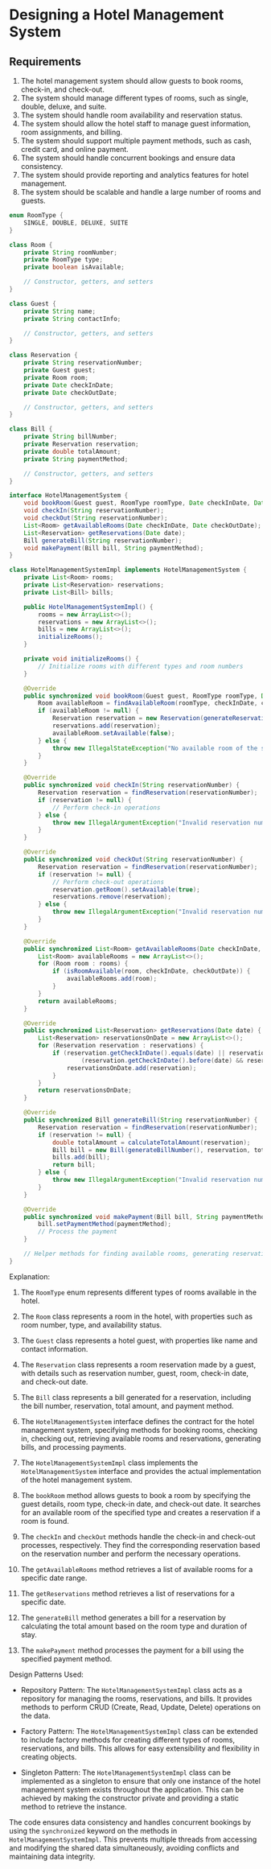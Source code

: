 # Designing a Hotel Management System

## Requirements
1. The hotel management system should allow guests to book rooms, check-in, and check-out.
2. The system should manage different types of rooms, such as single, double, deluxe, and suite.
3. The system should handle room availability and reservation status.
4. The system should allow the hotel staff to manage guest information, room assignments, and billing.
5. The system should support multiple payment methods, such as cash, credit card, and online payment.
6. The system should handle concurrent bookings and ensure data consistency.
7. The system should provide reporting and analytics features for hotel management.
8. The system should be scalable and handle a large number of rooms and guests.


```java
enum RoomType {
    SINGLE, DOUBLE, DELUXE, SUITE
}

class Room {
    private String roomNumber;
    private RoomType type;
    private boolean isAvailable;

    // Constructor, getters, and setters
}

class Guest {
    private String name;
    private String contactInfo;

    // Constructor, getters, and setters
}

class Reservation {
    private String reservationNumber;
    private Guest guest;
    private Room room;
    private Date checkInDate;
    private Date checkOutDate;

    // Constructor, getters, and setters
}

class Bill {
    private String billNumber;
    private Reservation reservation;
    private double totalAmount;
    private String paymentMethod;

    // Constructor, getters, and setters
}

interface HotelManagementSystem {
    void bookRoom(Guest guest, RoomType roomType, Date checkInDate, Date checkOutDate);
    void checkIn(String reservationNumber);
    void checkOut(String reservationNumber);
    List<Room> getAvailableRooms(Date checkInDate, Date checkOutDate);
    List<Reservation> getReservations(Date date);
    Bill generateBill(String reservationNumber);
    void makePayment(Bill bill, String paymentMethod);
}

class HotelManagementSystemImpl implements HotelManagementSystem {
    private List<Room> rooms;
    private List<Reservation> reservations;
    private List<Bill> bills;

    public HotelManagementSystemImpl() {
        rooms = new ArrayList<>();
        reservations = new ArrayList<>();
        bills = new ArrayList<>();
        initializeRooms();
    }

    private void initializeRooms() {
        // Initialize rooms with different types and room numbers
    }

    @Override
    public synchronized void bookRoom(Guest guest, RoomType roomType, Date checkInDate, Date checkOutDate) {
        Room availableRoom = findAvailableRoom(roomType, checkInDate, checkOutDate);
        if (availableRoom != null) {
            Reservation reservation = new Reservation(generateReservationNumber(), guest, availableRoom, checkInDate, checkOutDate);
            reservations.add(reservation);
            availableRoom.setAvailable(false);
        } else {
            throw new IllegalStateException("No available room of the specified type for the given dates.");
        }
    }

    @Override
    public synchronized void checkIn(String reservationNumber) {
        Reservation reservation = findReservation(reservationNumber);
        if (reservation != null) {
            // Perform check-in operations
        } else {
            throw new IllegalArgumentException("Invalid reservation number.");
        }
    }

    @Override
    public synchronized void checkOut(String reservationNumber) {
        Reservation reservation = findReservation(reservationNumber);
        if (reservation != null) {
            // Perform check-out operations
            reservation.getRoom().setAvailable(true);
            reservations.remove(reservation);
        } else {
            throw new IllegalArgumentException("Invalid reservation number.");
        }
    }

    @Override
    public synchronized List<Room> getAvailableRooms(Date checkInDate, Date checkOutDate) {
        List<Room> availableRooms = new ArrayList<>();
        for (Room room : rooms) {
            if (isRoomAvailable(room, checkInDate, checkOutDate)) {
                availableRooms.add(room);
            }
        }
        return availableRooms;
    }

    @Override
    public synchronized List<Reservation> getReservations(Date date) {
        List<Reservation> reservationsOnDate = new ArrayList<>();
        for (Reservation reservation : reservations) {
            if (reservation.getCheckInDate().equals(date) || reservation.getCheckOutDate().equals(date) ||
                    (reservation.getCheckInDate().before(date) && reservation.getCheckOutDate().after(date))) {
                reservationsOnDate.add(reservation);
            }
        }
        return reservationsOnDate;
    }

    @Override
    public synchronized Bill generateBill(String reservationNumber) {
        Reservation reservation = findReservation(reservationNumber);
        if (reservation != null) {
            double totalAmount = calculateTotalAmount(reservation);
            Bill bill = new Bill(generateBillNumber(), reservation, totalAmount, "");
            bills.add(bill);
            return bill;
        } else {
            throw new IllegalArgumentException("Invalid reservation number.");
        }
    }

    @Override
    public synchronized void makePayment(Bill bill, String paymentMethod) {
        bill.setPaymentMethod(paymentMethod);
        // Process the payment
    }

    // Helper methods for finding available rooms, generating reservation and bill numbers, etc.
}
```

Explanation:
1. The `RoomType` enum represents different types of rooms available in the hotel.

2. The `Room` class represents a room in the hotel, with properties such as room number, type, and availability status.

3. The `Guest` class represents a hotel guest, with properties like name and contact information.

4. The `Reservation` class represents a room reservation made by a guest, with details such as reservation number, guest, room, check-in date, and check-out date.

5. The `Bill` class represents a bill generated for a reservation, including the bill number, reservation, total amount, and payment method.

6. The `HotelManagementSystem` interface defines the contract for the hotel management system, specifying methods for booking rooms, checking in, checking out, retrieving available rooms and reservations, generating bills, and processing payments.

7. The `HotelManagementSystemImpl` class implements the `HotelManagementSystem` interface and provides the actual implementation of the hotel management system.

8. The `bookRoom` method allows guests to book a room by specifying the guest details, room type, check-in date, and check-out date. It searches for an available room of the specified type and creates a reservation if a room is found.

9. The `checkIn` and `checkOut` methods handle the check-in and check-out processes, respectively. They find the corresponding reservation based on the reservation number and perform the necessary operations.

10. The `getAvailableRooms` method retrieves a list of available rooms for a specific date range.

11. The `getReservations` method retrieves a list of reservations for a specific date.

12. The `generateBill` method generates a bill for a reservation by calculating the total amount based on the room type and duration of stay.

13. The `makePayment` method processes the payment for a bill using the specified payment method.

Design Patterns Used:
- Repository Pattern: The `HotelManagementSystemImpl` class acts as a repository for managing the rooms, reservations, and bills. It provides methods to perform CRUD (Create, Read, Update, Delete) operations on the data.

- Factory Pattern: The `HotelManagementSystemImpl` class can be extended to include factory methods for creating different types of rooms, reservations, and bills. This allows for easy extensibility and flexibility in creating objects.

- Singleton Pattern: The `HotelManagementSystemImpl` class can be implemented as a singleton to ensure that only one instance of the hotel management system exists throughout the application. This can be achieved by making the constructor private and providing a static method to retrieve the instance.

The code ensures data consistency and handles concurrent bookings by using the `synchronized` keyword on the methods in `HotelManagementSystemImpl`. This prevents multiple threads from accessing and modifying the shared data simultaneously, avoiding conflicts and maintaining data integrity.
